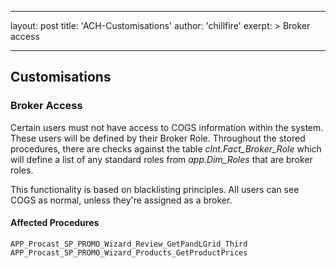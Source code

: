 
---
layout: post
title:  'ACH-Customisations'
author: 'chillfire'
exerpt: >
  Broker access  

---

  <h2><a name="Customisations"></a>Customisations</h2>
<h3><a name="Broker-Access"></a>Broker Access</h3>
<p>Certain users must not have access to COGS information within the system. These users will be defined by their Broker Role. Throughout the stored procedures, there are checks against the table <em>clnt.Fact_Broker_Role</em> which will define a list of any standard roles from <em>app.Dim_Roles</em> that are broker roles.</p>
<p>This functionality is based on blacklisting principles. All users can see COGS as normal, unless they're assigned as a broker.</p>
<h4><a name="Affected-Procedures"></a>Affected Procedures</h4>
<pre><code>APP_Procast_SP_PROMO_Wizard_Review_GetPandLGrid_Third APP_Procast_SP_PROMO_Wizard_Products_GetProductPrices </code></pre>